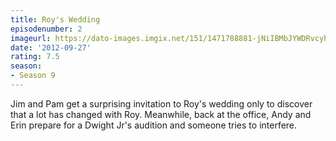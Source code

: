 ```yaml
---
title: Roy's Wedding
episodenumber: 2
imageurl: https://dato-images.imgix.net/151/1471788881-jNiIBMbJYWDRvcyhEUHEyC1P02l.jpg?ixlib=rb-1.1.0&ch=DPR%2CWidth&auto=compress%2Cformat
date: '2012-09-27'
rating: 7.5
season:
- Season 9
---
```


Jim and Pam get a surprising invitation to Roy's wedding only to discover that a lot has changed with Roy. Meanwhile, back at the office, Andy and Erin prepare for a Dwight Jr's audition and someone tries to interfere.
